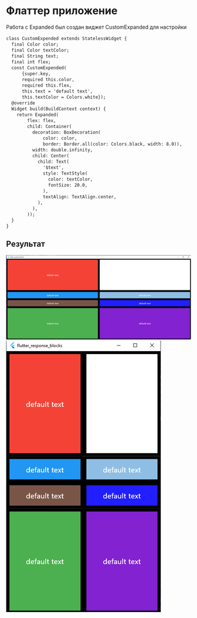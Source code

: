 # Флаттер приложение 
Работа с Expanded был создан виджет CustomExpanded для настройки 
```flutter 
class CustomExpended extends StatelessWidget {
  final Color color;
  final Color textColor;
  final String text;
  final int flex;
  const CustomExpended(
      {super.key,
      required this.color,
      required this.flex,
      this.text = 'default text',
      this.textColor = Colors.white});
  @override
  Widget build(BuildContext context) {
    return Expanded(
        flex: flex,
        child: Container(
          decoration: BoxDecoration(
              color: color,
              border: Border.all(color: Colors.black, width: 8.0)),
          width: double.infinity,
          child: Center(
            child: Text(
              '$text',
              style: TextStyle(
                color: textColor,
                fontSize: 20.0,
              ),
              textAlign: TextAlign.center,
            ),
          ),
        ));
  }
}
```

## Результат
![alt text](image.png)
![alt text](image-1.png)
